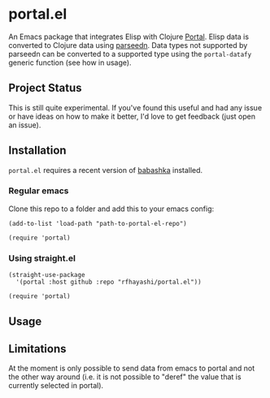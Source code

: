 # portal.el

An Emacs package that integrates Elisp with Clojure [Portal](https://github.com/djblue/portal). Elisp data is converted to Clojure data using [parseedn](https://github.com/clojure-emacs/parseedn/tree/main). Data types not supported by parseedn can be converted to a supported type using the `portal-datafy` generic function (see how in usage).

## Project Status

This is still quite experimental. If you've found this useful and had any issue or have ideas on how to make it better, I'd love to get feedback (just open an issue).

## Installation

`portal.el` requires a recent version of [babashka](https://github.com/babashka/babashka) installed.

### Regular emacs

Clone this repo to a folder and add this to your emacs config:

```emacs-lisp
(add-to-list 'load-path "path-to-portal-el-repo")

(require 'portal)
```

### Using straight.el

```emacs-lisp
(straight-use-package
  '(portal :host github :repo "rfhayashi/portal.el"))

(require 'portal)
```

## Usage

## Limitations

At the moment is only possible to send data from emacs to portal and not the other way around (i.e. it is not possible to "deref" the value that is currently selected in portal).
